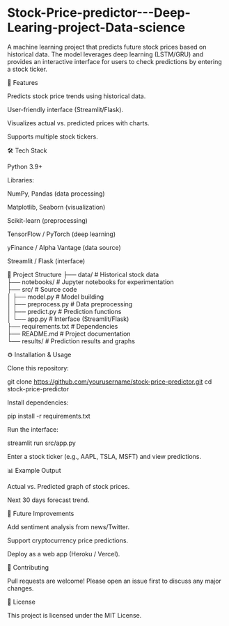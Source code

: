 # Stock-Price-predictor---Deep-Learing-project-Data-science

A machine learning project that predicts future stock prices based on historical data. The model leverages deep learning (LSTM/GRU) and provides an interactive interface for users to check predictions by entering a stock ticker.

🚀 Features

Predicts stock price trends using historical data.

User-friendly interface (Streamlit/Flask).

Visualizes actual vs. predicted prices with charts.

Supports multiple stock tickers.

🛠️ Tech Stack

Python 3.9+

Libraries:

NumPy, Pandas (data processing)

Matplotlib, Seaborn (visualization)

Scikit-learn (preprocessing)

TensorFlow / PyTorch (deep learning)

yFinance / Alpha Vantage (data source)

Streamlit / Flask (interface)

📂 Project Structure
├── data/                # Historical stock data  
├── notebooks/           # Jupyter notebooks for experimentation  
├── src/                 # Source code  
│   ├── model.py         # Model building  
│   ├── preprocess.py    # Data preprocessing  
│   ├── predict.py       # Prediction functions  
│   └── app.py           # Interface (Streamlit/Flask)  
├── requirements.txt     # Dependencies  
├── README.md            # Project documentation  
└── results/             # Prediction results and graphs  

⚙️ Installation & Usage

Clone this repository:

git clone https://github.com/yourusername/stock-price-predictor.git
cd stock-price-predictor


Install dependencies:

pip install -r requirements.txt


Run the interface:

streamlit run src/app.py


Enter a stock ticker (e.g., AAPL, TSLA, MSFT) and view predictions.

📊 Example Output

Actual vs. Predicted graph of stock prices.

Next 30 days forecast trend.

🌟 Future Improvements

Add sentiment analysis from news/Twitter.

Support cryptocurrency price predictions.

Deploy as a web app (Heroku / Vercel).

🤝 Contributing

Pull requests are welcome! Please open an issue first to discuss any major changes.

📜 License

This project is licensed under the MIT License.
